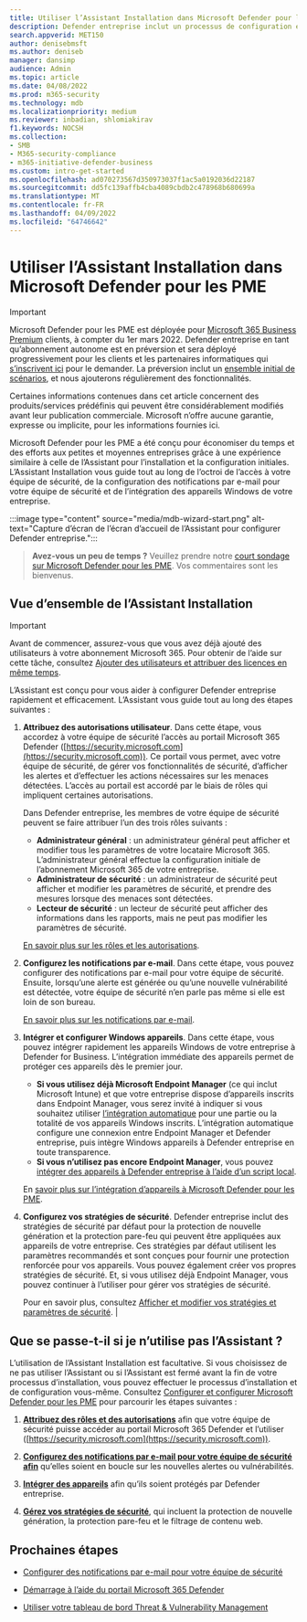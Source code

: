 ```yaml
---
title: Utiliser l’Assistant Installation dans Microsoft Defender pour les PME
description: Defender entreprise inclut un processus de configuration et d’installation de type Assistant. Utilisez l’Assistant pour gagner du temps et des efforts.
search.appverid: MET150
author: denisebmsft
ms.author: deniseb
manager: dansimp
audience: Admin
ms.topic: article
ms.date: 04/08/2022
ms.prod: m365-security
ms.technology: mdb
ms.localizationpriority: medium
ms.reviewer: inbadian, shlomiakirav
f1.keywords: NOCSH
ms.collection:
- SMB
- M365-security-compliance
- m365-initiative-defender-business
ms.custom: intro-get-started
ms.openlocfilehash: ad070273567d350973037f1ac5a0192036d22187
ms.sourcegitcommit: dd5fc139affb4cba4089cbdb2c478968b680699a
ms.translationtype: MT
ms.contentlocale: fr-FR
ms.lasthandoff: 04/09/2022
ms.locfileid: "64746642"
---
```

# <a name="use-the-setup-wizard-in-microsoft-defender-for-business"></a>Utiliser l’Assistant Installation dans Microsoft Defender pour les PME

> [!IMPORTANT]
> Microsoft Defender pour les PME est déployée pour [Microsoft 365 Business Premium](../../business-premium/index.md) clients, à compter du 1er mars 2022. Defender entreprise en tant qu’abonnement autonome est en préversion et sera déployé progressivement pour les clients et les partenaires informatiques qui [s’inscrivent ici](https://aka.ms/mdb-preview) pour le demander. La préversion inclut un [ensemble initial de scénarios](mdb-tutorials.md#try-these-preview-scenarios), et nous ajouterons régulièrement des fonctionnalités.
> 
> Certaines informations contenues dans cet article concernent des produits/services prédéfinis qui peuvent être considérablement modifiés avant leur publication commerciale. Microsoft n’offre aucune garantie, expresse ou implicite, pour les informations fournies ici. 

Microsoft Defender pour les PME a été conçu pour économiser du temps et des efforts aux petites et moyennes entreprises grâce à une expérience similaire à celle de l’Assistant pour l’installation et la configuration initiales. L’Assistant Installation vous guide tout au long de l’octroi de l’accès à votre équipe de sécurité, de la configuration des notifications par e-mail pour votre équipe de sécurité et de l’intégration des appareils Windows de votre entreprise.

:::image type="content" source="media/mdb-wizard-start.png" alt-text="Capture d’écran de l’écran d’accueil de l’Assistant pour configurer Defender entreprise.":::

>
> **Avez-vous un peu de temps ?**
> Veuillez prendre notre <a href="https://microsoft.qualtrics.com/jfe/form/SV_0JPjTPHGEWTQr4y" target="_blank">court sondage sur Microsoft Defender pour les PME</a>. Vos commentaires sont les bienvenus.
>

## <a name="overview-of-the-setup-wizard"></a>Vue d’ensemble de l’Assistant Installation

> [!IMPORTANT]
> Avant de commencer, assurez-vous que vous avez déjà ajouté des utilisateurs à votre abonnement Microsoft 365. Pour obtenir de l’aide sur cette tâche, consultez [Ajouter des utilisateurs et attribuer des licences en même temps](../../admin/add-users/add-users.md).

L’Assistant est conçu pour vous aider à configurer Defender entreprise rapidement et efficacement. L’Assistant vous guide tout au long des étapes suivantes :

1. **Attribuez des autorisations utilisateur**. Dans cette étape, vous accordez à votre équipe de sécurité l’accès au portail Microsoft 365 Defender ([https://security.microsoft.com](https://security.microsoft.com)). Ce portail vous permet, avec votre équipe de sécurité, de gérer vos fonctionnalités de sécurité, d’afficher les alertes et d’effectuer les actions nécessaires sur les menaces détectées. L’accès au portail est accordé par le biais de rôles qui impliquent certaines autorisations.

   Dans Defender entreprise, les membres de votre équipe de sécurité peuvent se faire attribuer l’un des trois rôles suivants :<br/>
   
      - **Administrateur général** : un administrateur général peut afficher et modifier tous les paramètres de votre locataire Microsoft 365. L’administrateur général effectue la configuration initiale de l’abonnement Microsoft 365 de votre entreprise. 
      - **Administrateur de sécurité** : un administrateur de sécurité peut afficher et modifier les paramètres de sécurité, et prendre des mesures lorsque des menaces sont détectées.
      - **Lecteur de sécurité** : un lecteur de sécurité peut afficher des informations dans les rapports, mais ne peut pas modifier les paramètres de sécurité. 
      
      [En savoir plus sur les rôles et les autorisations](mdb-roles-permissions.md). 

2. **Configurez les notifications par e-mail**. Dans cette étape, vous pouvez configurer des notifications par e-mail pour votre équipe de sécurité. Ensuite, lorsqu’une alerte est générée ou qu’une nouvelle vulnérabilité est détectée, votre équipe de sécurité n’en parle pas même si elle est loin de son bureau. 

   [En savoir plus sur les notifications par e-mail](mdb-email-notifications.md). 

3. **Intégrer et configurer Windows appareils**. Dans cette étape, vous pouvez intégrer rapidement les appareils Windows de votre entreprise à Defender for Business. L’intégration immédiate des appareils permet de protéger ces appareils dès le premier jour. 

   - **Si vous utilisez déjà Microsoft Endpoint Manager** (ce qui inclut Microsoft Intune) et que votre entreprise dispose d’appareils inscrits dans Endpoint Manager, vous serez invité à indiquer si vous souhaitez utiliser [l’intégration automatique](mdb-onboard-devices.md#automatic-onboarding-for-windows-devices-enrolled-in-microsoft-endpoint-manager) pour une partie ou la totalité de vos appareils Windows inscrits. L’intégration automatique configure une connexion entre Endpoint Manager et Defender entreprise, puis intègre Windows appareils à Defender entreprise en toute transparence. 
   - **Si vous n’utilisez pas encore Endpoint Manager**, vous pouvez [intégrer des appareils à Defender entreprise à l’aide d’un script local](mdb-onboard-devices.md#local-script-in-defender-for-business). 
   
   En [savoir plus sur l’intégration d’appareils à Microsoft Defender pour les PME](mdb-onboard-devices.md).
   
4. **Configurez vos stratégies de sécurité**. Defender entreprise inclut des stratégies de sécurité par défaut pour la protection de nouvelle génération et la protection pare-feu qui peuvent être appliquées aux appareils de votre entreprise. Ces stratégies par défaut utilisent les paramètres recommandés et sont conçues pour fournir une protection renforcée pour vos appareils. Vous pouvez également créer vos propres stratégies de sécurité. Et, si vous utilisez déjà Endpoint Manager, vous pouvez continuer à l’utiliser pour gérer vos stratégies de sécurité.

   Pour en savoir plus, consultez [Afficher et modifier vos stratégies et paramètres de sécurité](mdb-configure-security-settings.md). |

## <a name="what-happens-if-i-dont-use-the-wizard"></a>Que se passe-t-il si je n’utilise pas l’Assistant ?

L’utilisation de l’Assistant Installation est facultative. Si vous choisissez de ne pas utiliser l’Assistant ou si l’Assistant est fermé avant la fin de votre processus d’installation, vous pouvez effectuer le processus d’installation et de configuration vous-même. Consultez [Configurer et configurer Microsoft Defender pour les PME](mdb-setup-configuration.md) pour parcourir les étapes suivantes :

1. **[Attribuez des rôles et des autorisations](mdb-roles-permissions.md)** afin que votre équipe de sécurité puisse accéder au portail Microsoft 365 Defender et l’utiliser ([https://security.microsoft.com](https://security.microsoft.com)).

2. **[Configurez des notifications par e-mail pour votre équipe de sécurité afin](mdb-email-notifications.md)** qu’elles soient en boucle sur les nouvelles alertes ou vulnérabilités.

3. **[Intégrer des appareils](mdb-onboard-devices.md)** afin qu’ils soient protégés par Defender entreprise.

4. **[Gérez vos stratégies de sécurité](mdb-configure-security-settings.md)**, qui incluent la protection de nouvelle génération, la protection pare-feu et le filtrage de contenu web.

## <a name="next-steps"></a>Prochaines étapes

- [Configurer des notifications par e-mail pour votre équipe de sécurité](mdb-email-notifications.md)

- [Démarrage à l’aide du portail Microsoft 365 Defender](mdb-get-started.md)

- [Utiliser votre tableau de bord Threat & Vulnerability Management](mdb-view-tvm-dashboard.md)